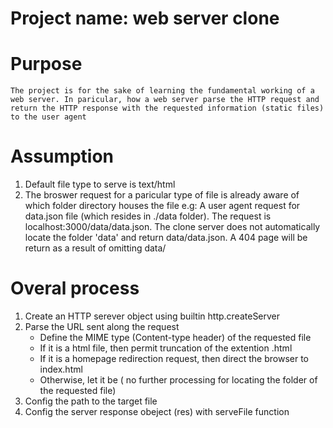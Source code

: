 # Project name: web server clone
# Purpose
    The project is for the sake of learning the fundamental working of a web server. In paricular, how a web server parse the HTTP request and return the HTTP response with the requested information (static files) to the user agent
# Assumption
1. Default file type to serve is text/html
2. The broswer request for a paricular type of file is already aware of which folder directory houses the file
    e.g: A user agent request for data.json file (which resides in ./data folder). The request is localhost:3000/data/data.json. The clone server does not automatically locate the folder 'data' and return data/data.json. A 404 page will be return as a result of omitting data/
# Overal process
1. Create an HTTP serever object using builtin http.createServer
2. Parse the URL sent along the request
   - Define the MIME type (Content-type header) of the requested file
   - If it is a html file, then permit truncation of the extention .html
   - If it is a homepage redirection request, then direct the browser to index.html
   - Otherwise, let it be ( no further processing for locating the folder of the requested file)
3. Config the path to the target file
4. Config the server response obeject (res) with serveFile function